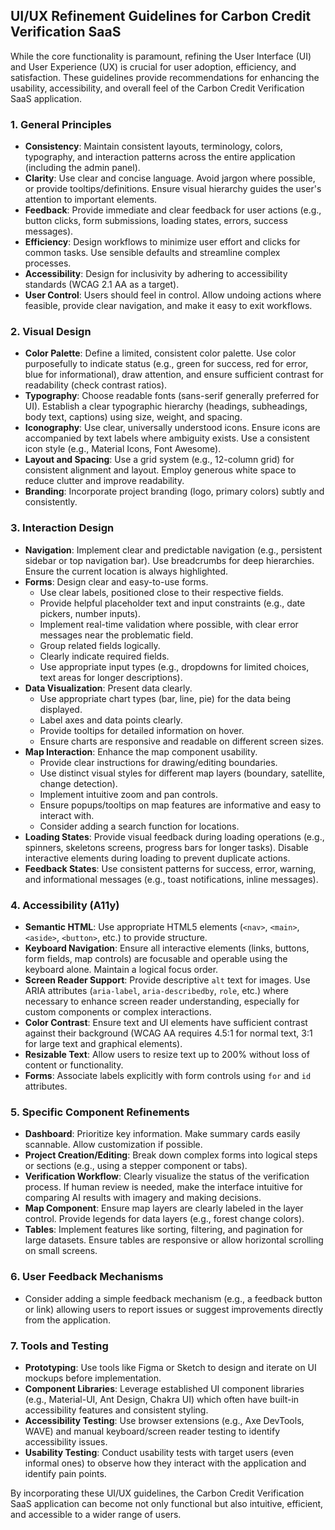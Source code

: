 ## UI/UX Refinement Guidelines for Carbon Credit Verification SaaS

While the core functionality is paramount, refining the User Interface (UI) and User Experience (UX) is crucial for user adoption, efficiency, and satisfaction. These guidelines provide recommendations for enhancing the usability, accessibility, and overall feel of the Carbon Credit Verification SaaS application.

### 1. General Principles

-   **Consistency**: Maintain consistent layouts, terminology, colors, typography, and interaction patterns across the entire application (including the admin panel).
-   **Clarity**: Use clear and concise language. Avoid jargon where possible, or provide tooltips/definitions. Ensure visual hierarchy guides the user's attention to important elements.
-   **Feedback**: Provide immediate and clear feedback for user actions (e.g., button clicks, form submissions, loading states, errors, success messages).
-   **Efficiency**: Design workflows to minimize user effort and clicks for common tasks. Use sensible defaults and streamline complex processes.
-   **Accessibility**: Design for inclusivity by adhering to accessibility standards (WCAG 2.1 AA as a target).
-   **User Control**: Users should feel in control. Allow undoing actions where feasible, provide clear navigation, and make it easy to exit workflows.

### 2. Visual Design

-   **Color Palette**: Define a limited, consistent color palette. Use color purposefully to indicate status (e.g., green for success, red for error, blue for informational), draw attention, and ensure sufficient contrast for readability (check contrast ratios).
-   **Typography**: Choose readable fonts (sans-serif generally preferred for UI). Establish a clear typographic hierarchy (headings, subheadings, body text, captions) using size, weight, and spacing.
-   **Iconography**: Use clear, universally understood icons. Ensure icons are accompanied by text labels where ambiguity exists. Use a consistent icon style (e.g., Material Icons, Font Awesome).
-   **Layout and Spacing**: Use a grid system (e.g., 12-column grid) for consistent alignment and layout. Employ generous white space to reduce clutter and improve readability.
-   **Branding**: Incorporate project branding (logo, primary colors) subtly and consistently.

### 3. Interaction Design

-   **Navigation**: Implement clear and predictable navigation (e.g., persistent sidebar or top navigation bar). Use breadcrumbs for deep hierarchies. Ensure the current location is always highlighted.
-   **Forms**: Design clear and easy-to-use forms.
    -   Use clear labels, positioned close to their respective fields.
    -   Provide helpful placeholder text and input constraints (e.g., date pickers, number inputs).
    -   Implement real-time validation where possible, with clear error messages near the problematic field.
    -   Group related fields logically.
    -   Clearly indicate required fields.
    -   Use appropriate input types (e.g., dropdowns for limited choices, text areas for longer descriptions).
-   **Data Visualization**: Present data clearly.
    -   Use appropriate chart types (bar, line, pie) for the data being displayed.
    -   Label axes and data points clearly.
    -   Provide tooltips for detailed information on hover.
    -   Ensure charts are responsive and readable on different screen sizes.
-   **Map Interaction**: Enhance the map component usability.
    -   Provide clear instructions for drawing/editing boundaries.
    -   Use distinct visual styles for different map layers (boundary, satellite, change detection).
    -   Implement intuitive zoom and pan controls.
    -   Ensure popups/tooltips on map features are informative and easy to interact with.
    -   Consider adding a search function for locations.
-   **Loading States**: Provide visual feedback during loading operations (e.g., spinners, skeletons screens, progress bars for longer tasks). Disable interactive elements during loading to prevent duplicate actions.
-   **Feedback States**: Use consistent patterns for success, error, warning, and informational messages (e.g., toast notifications, inline messages).

### 4. Accessibility (A11y)

-   **Semantic HTML**: Use appropriate HTML5 elements (`<nav>`, `<main>`, `<aside>`, `<button>`, etc.) to provide structure.
-   **Keyboard Navigation**: Ensure all interactive elements (links, buttons, form fields, map controls) are focusable and operable using the keyboard alone. Maintain a logical focus order.
-   **Screen Reader Support**: Provide descriptive `alt` text for images. Use ARIA attributes (`aria-label`, `aria-describedby`, `role`, etc.) where necessary to enhance screen reader understanding, especially for custom components or complex interactions.
-   **Color Contrast**: Ensure text and UI elements have sufficient contrast against their background (WCAG AA requires 4.5:1 for normal text, 3:1 for large text and graphical elements).
-   **Resizable Text**: Allow users to resize text up to 200% without loss of content or functionality.
-   **Forms**: Associate labels explicitly with form controls using `for` and `id` attributes.

### 5. Specific Component Refinements

-   **Dashboard**: Prioritize key information. Make summary cards easily scannable. Allow customization if possible.
-   **Project Creation/Editing**: Break down complex forms into logical steps or sections (e.g., using a stepper component or tabs).
-   **Verification Workflow**: Clearly visualize the status of the verification process. If human review is needed, make the interface intuitive for comparing AI results with imagery and making decisions.
-   **Map Component**: Ensure map layers are clearly labeled in the layer control. Provide legends for data layers (e.g., forest change colors).
-   **Tables**: Implement features like sorting, filtering, and pagination for large datasets. Ensure tables are responsive or allow horizontal scrolling on small screens.

### 6. User Feedback Mechanisms

-   Consider adding a simple feedback mechanism (e.g., a feedback button or link) allowing users to report issues or suggest improvements directly from the application.

### 7. Tools and Testing

-   **Prototyping**: Use tools like Figma or Sketch to design and iterate on UI mockups before implementation.
-   **Component Libraries**: Leverage established UI component libraries (e.g., Material-UI, Ant Design, Chakra UI) which often have built-in accessibility features and consistent styling.
-   **Accessibility Testing**: Use browser extensions (e.g., Axe DevTools, WAVE) and manual keyboard/screen reader testing to identify accessibility issues.
-   **Usability Testing**: Conduct usability tests with target users (even informal ones) to observe how they interact with the application and identify pain points.

By incorporating these UI/UX guidelines, the Carbon Credit Verification SaaS application can become not only functional but also intuitive, efficient, and accessible to a wider range of users.
